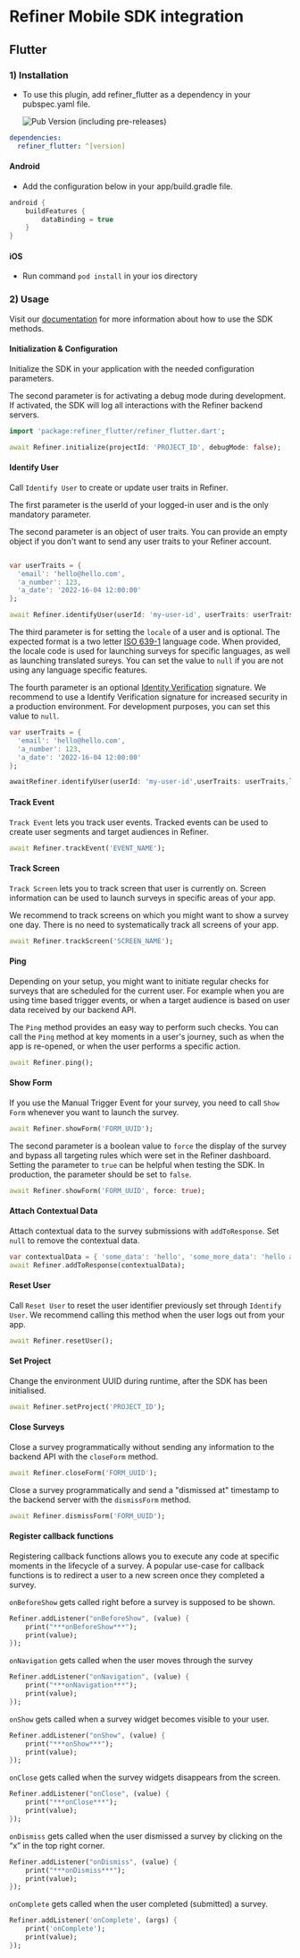 # Refiner Mobile SDK integration

## Flutter

### 1) Installation

- To use this plugin, add refiner_flutter as a dependency in your pubspec.yaml file.

  ![Pub Version (including pre-releases)](https://img.shields.io/pub/v/refiner_flutter)

```yaml
dependencies:
  refiner_flutter: ^[version]
```

#### Android

- Add the configuration below in your app/build.gradle file.

```kotlin
android {
    buildFeatures {
        dataBinding = true
    }
}
```

#### iOS

- Run command `pod install` in your ios directory

### 2) Usage

Visit our [documentation](https://refiner.io/docs/kb/mobile-sdk/mobile-sdk-reference/) for more
information about how to use the SDK methods.

#### Initialization & Configuration

Initialize the SDK in your application with the needed configuration parameters.

The second parameter is for activating a debug mode during development. If activated, the SDK will
log all interactions with the Refiner backend servers.

```dart
import 'package:refiner_flutter/refiner_flutter.dart';

await Refiner.initialize(projectId: 'PROJECT_ID', debugMode: false);
```

#### Identify User

Call `Identify User` to create or update user traits in Refiner.

The first parameter is the userId of your logged-in user and is the only mandatory parameter.

The second parameter is an object of user traits. You can provide an empty object if you don't want
to send any user traits to your Refiner account.

```dart

var userTraits = {
  'email': 'hello@hello.com',
  'a_number': 123,
  'a_date': '2022-16-04 12:00:00'
};

await Refiner.identifyUser(userId: 'my-user-id', userTraits: userTraits);
```

The third parameter is for setting the `locale` of a user and is optional. The expected format is a
two letter [ISO 639-1](https://en.wikipedia.org/wiki/List_of_ISO_639-1_codes) language code. When
provided, the locale code is used for launching surveys for specific languages, as well as launching
translated sureys. You can set the value to `null` if you are not using any language specific
features.

The fourth parameter is an
optional [Identity Verification](https://refiner.io/docs/kb/mobile-sdk/identify-verification-for-mobile-sdks/)
signature. We recommend to use a Identify Verification signature for increased security in a
production environment. For development purposes, you can set this value to `null`.

```dart
var userTraits = {
  'email': 'hello@hello.com',
  'a_number': 123,
  'a_date': '2022-16-04 12:00:00'
};

awaitRefiner.identifyUser(userId: 'my-user-id',userTraits: userTraits,locale: 'LOCALE',signature: 'SIGNATURE');
```

#### Track Event

`Track Event` lets you track user events. Tracked events can be used to create user segments and
target audiences in Refiner.

```dart
await Refiner.trackEvent('EVENT_NAME');
```

#### Track Screen

`Track Screen` lets you to track screen that user is currently on. Screen information can be used to
launch surveys in specific areas of your app.

We recommend to track screens on which you might want to show a survey one day. There is no need to
systematically track all screens of your app.

```dart
await Refiner.trackScreen('SCREEN_NAME');
```

#### Ping

Depending on your setup, you might want to initiate regular checks for surveys that are scheduled
for the current user. For example when you are using time based trigger events, or when a target
audience is based on user data received by our backend API.

The `Ping` method provides an easy way to perform such checks. You can call the `Ping` method at key
moments in a user's journey, such as when the app is re-opened, or when the user performs a specific
action.

```dart
await Refiner.ping();
```

#### Show Form

If you use the Manual Trigger Event for your survey, you need to call `Show Form` whenever you want
to launch the survey.

```dart
await Refiner.showForm('FORM_UUID');
```

The second parameter is a boolean value to `force` the display of the survey and bypass all
targeting rules which were set in the Refiner dashboard. Setting the parameter to `true` can be
helpful when testing the SDK. In production, the parameter should be set to `false`.

```dart
await Refiner.showForm('FORM_UUID', force: true);
```

#### Attach Contextual Data

Attach contextual data to the survey submissions with `addToResponse`. Set `null` to remove the
contextual data.

```dart
var contextualData = { 'some_data': 'hello', 'some_more_data': 'hello again'};
await Refiner.addToResponse(contextualData);
```

#### Reset User

Call `Reset User` to reset the user identifier previously set through `Identify User`. We recommend
calling this method when the user logs out from your app.

```dart
await Refiner.resetUser();
```

#### Set Project

Change the environment UUID during runtime, after the SDK has been initialised.

```dart
await Refiner.setProject('PROJECT_ID');
```

#### Close Surveys

Close a survey programmatically without sending any information to the backend API with the `closeForm` method.

```dart
await Refiner.closeForm('FORM_UUID');
```

Close a survey programmatically and send a "dismissed at" timestamp to the backend server with the `dismissForm` method.

```dart
await Refiner.dismissForm('FORM_UUID');
```

#### Register callback functions

Registering callback functions allows you to execute any code at specific moments in the lifecycle
of a survey. A popular use-case for callback functions is to redirect a user to a new screen once
they completed a survey.

`onBeforeShow` gets called right before a survey is supposed to be shown.

```dart
Refiner.addListener("onBeforeShow", (value) {
    print("***onBeforeShow***");
    print(value);
});
```

`onNavigation` gets called when the user moves through the survey

```dart
Refiner.addListener("onNavigation", (value) {
    print("***onNavigation***");
    print(value);
});
```

`onShow` gets called when a survey widget becomes visible to your user.

```dart
Refiner.addListener("onShow", (value) {
    print("***onShow***");
    print(value);
});
```

`onClose` gets called when the survey widgets disappears from the screen.

```dart
Refiner.addListener("onClose", (value) {
    print("***onClose***");
    print(value);
});  
```

`onDismiss` gets called when the user dismissed a survey by clicking on the “x” in the top right
corner.

```dart
Refiner.addListener("onDismiss", (value) {
    print("***onDismiss***");
    print(value);
}); 
```

`onComplete` gets called when the user completed (submitted) a survey.

```dart
Refiner.addListener('onComplete', (args) {
    print('onComplete');
    print(value);
});   
```
